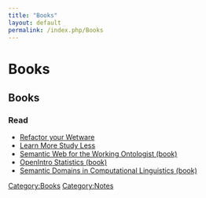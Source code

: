 ```yaml
---
title: "Books"
layout: default
permalink: /index.php/Books
---
```


# Books

## Books

### Read
- [Refactor your Wetware](Refactor_your_Wetware)
- [Learn More Study Less](Learn_More_Study_Less)
- [Semantic Web for the Working Ontologist (book)](Semantic_Web_for_the_Working_Ontologist_(book))
- [OpenIntro Statistics (book)](OpenIntro_Statistics_(book))
- [Semantic Domains in Computational Linguistics (book)](Semantic_Domains_in_Computational_Linguistics_(book))


[Category:Books](Category_Books)
[Category:Notes](Category_Notes)